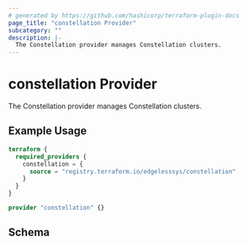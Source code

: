 ```yaml
---
# generated by https://github.com/hashicorp/terraform-plugin-docs
page_title: "constellation Provider"
subcategory: ""
description: |-
  The Constellation provider manages Constellation clusters.
---
```


# constellation Provider

The Constellation provider manages Constellation clusters.

## Example Usage

```terraform
terraform {
  required_providers {
    constellation = {
      source = "registry.terraform.io/edgelesssys/constellation"
    }
  }
}

provider "constellation" {}
```

<!-- schema generated by tfplugindocs -->
## Schema
